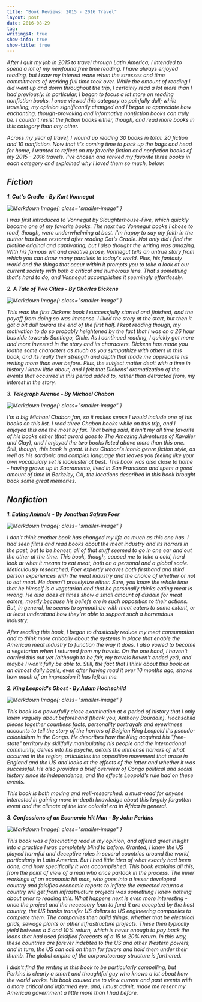 ```yaml
---
title: "Book Reviews: 2015 - 2016 Travel"
layout: post
date: 2016-08-29
tag:
writings4: true
show-info: true
show-title: true
---
```


<em>After I quit my job in 2015 to travel through Latin America, I intended to spend a lot of my newfound free time reading. I have always enjoyed reading, but I saw my interest wane when the stresses and time commitments of working full time took over. While the amount of reading I did went up and down throughout the trip, I certainly read a lot more than I had previously. In particular, I began to focus a lot more on reading nonfiction books. I once viewed this category as painfully dull; while traveling, my opinion significantly changed and I began to appreciate how enchanting, though-provoking and informative nonfiction books can truly be. I couldn't resist the fiction books either, though, and read more books in this category than any other.

<em>Across my year of travel, I wound up reading 30 books in total: 20 fiction and 10 nonfiction. Now that it's coming time to pack up the bags and head for home, I wanted to reflect on my favorite fiction and nonfiction books of my 2015 - 2016 travels. I've chosen and ranked my favorite three books in each category and explained why I loved them so much, below.

Fiction
------------------

**1. *Cat's Cradle* - By Kurt Vonnegut**

![Markdown Image][1]{: class="smaller-image" }

I was first introduced to Vonnegut by *Slaughterhouse-Five*, which quickly became one of my favorite books. The next two Vonnegut books I chose to read, though, were underwhelming at best. I'm happy to say my faith in the author has been restored after reading *Cat's Cradle*. Not only did I find the plotline original and captivating, but I also thought the writing was amazing. With his famous wit and creative prose, Vonnegut tells an untrue story from which you can draw many parallels to today's world. Plus, his fantasty world and the things that occur within it prompts you to take a look at our current society with both a critical and humorous lens. That's something that's hard to do, and Vonnegut accomplishes it seemingly effortlessly.



**2. *A Tale of Two Cities* - By Charles Dickens**

![Markdown Image][2]{: class="smaller-image" }

This was the first Dickens book I successfully started and finished, and the payoff from doing so was immense. I liked the story at the start, but then it got a bit dull toward the end of the first half. I kept reading though, my motivation to do so probably heightened by the fact that I was on a 26 hour bus ride towards Santiago, Chile. As I continued reading, I quickly got more and more invested in the story and its characters. Dickens has made you loathe some characters as much as you sympathize with others in this book, and its really their strength and depth that made me appreciate his writing more than ever before. Plus, the subject matter dealt with a time in history I knew little about, and I felt that Dickens' dramatization of the events that occurred in this period added to, rather than detracted from, my interest in the story.

**3. *Telegraph Avenue* - By Michael Chabon**

![Markdown Image][3]{: class="smaller-image" }

I'm a big Michael Chabon fan, so it makes sense I would include one of his books on this list. I read three Chabon books while on this trip, and I enjoyed this one the most by far. That being said, it isn't my all time favorite of his books either (that award goes to *The Amazing Adventures of Kavalier and Clay*), and I enjoyed the two books listed above more than this one. Still, though, this book is great. It has Chabon's iconic genre fiction style, as well as his sardonic and complex language that leaves you feeling like your own vocabulary set is lackluster at best. This book was also close to home - having grown up in Sacramento, lived in San Francisco and spent a good amount of time in Berkeley, CA, the locations described in this book brought back some great memories.


Nonfiction
------------------

**1. *Eating Animals* - By Jonathan Safran Foer**

![Markdown Image][4]{: class="smaller-image" }

I don't think another book has changed my life as much as this one has. I had seen films and read books about the meat industry and its horrors in the past, but to be honest, all of that stuff seemed to go in one ear and out the other at the time. This book, though, caused me to take a cold, hard look at what it means to eat meat, both on a personal and a global scale. Meticulously researched, Foer expertly weaves both firsthand and third person experiences with the meat industry and the choice of whether or not to eat meat. He doesn't proselytize either. Sure, you know the whole time that he himself is a vegetarian and that he personally thinks eating meat is wrong. He also does at times show a small amount of disdain for meat eaters, mostly because his beliefs are in such opposition to their actions. But, in general, he seems to sympathize with meat eaters to some extent, or at least understand how they're able to support such a horrendous industry.

After reading this book, I began to drastically reduce my meat consumption and to think more critically about the systems in place that enable the American meat industry to function the way it does. I also vowed to become a vegetarian when I returned from my travels. On the one hand, I haven't carried this out yet (although to be fair, my travels haven't ended yet), and maybe I won't fully be able to. Still, the fact that I think about this book on an almost daily basis, even after having read it over 10 months ago, shows how much of an impression it has left on me.


**2. *King Leopold's Ghost* - By Adam Hochschild**

![Markdown Image][5]{: class="smaller-image" }

This book is a powerfully close examination at a period of history that I only knew vaguely about beforehand (thank you, Anthony Bourdain). Hochschild pieces together countless facts, personality portrayals and eyewitness accounts to tell the story of the horrors of Belgian King Leopold II's pseudo-colonialism in the Congo. He describes how the King acquired his "free-state" territory by skillfully manipulating his people and the international community, delves into his psyche, details the immense horrors of what occurred in the region, articulates the opposition movement that arose in England and the US and looks at the effects of the latter and whether it was successful. He also provides a brief overview of Congo political and social history since its independence, and the effects Leopold's rule had on these events.

This book is both moving and well-researched: a must-read for anyone interested in gaining more in-depth knowledge about this largely forgotten event and the climate of the late colonial era in Africa in general.

**3. *Confessions of an Economic Hit Man* - By John Perkins**

![Markdown Image][6]{: class="smaller-image" }

This book was a fascinating read in my opinion, and offered great insight into a practice I was completely blind to before. Granted, I knew the US played harmful and deceptive roles in several countries around the world, particularly in Latin America. But I had little idea of what exactly had been done, and how specifically it was accomplished. This book explains all this, from the point of view of a man who once partook in the process. The inner workings of an economic hit man, who goes into a lesser developed country and falsifies economic reports to inflate the expected returns a country will get from infrastructure projects was something I knew nothing about prior to reading this. What happens next is even more interesting - once the project and the necessary loan to fund it are accepted by the host country, the US banks transfer US dollars to US engineering companies to complete them. The companies then build things, whether that be electrical grids, sewage plants or other infrastructure projects. These then typically yield between a 5 and 10% return, which is never enough to pay back the loans that had used falsified forecasts of a 15 to 20% return. In this way, these countries are forever indebted to the US and other Western powers, and in turn, the US can call on them for favors and hold them under their thumb. The global empire of the corporatocracy structure is furthered.

I didn't find the writing in this book to be particularly compelling, but Perkins is clearly a smart and thoughtful guy who knows a lot about how the world works. His book caused me to view current and past events with a more critical and informed eye, and, I must admit, made me resent my American government a little more than I had before. 


[1]: /Pictures/CatsCradle.jpg
[2]: /Pictures/TaleofTwo.jpg
[3]: /Pictures/TelegraphAve.jpg
[4]: /Pictures/EatingAnimals.jpg
[5]: /Pictures/KingLeopold.jpg
[6]: /Pictures/Confessions.jpg

<style>

.smaller-image {
    width: 40%;
    margin-left: 25%;
}


